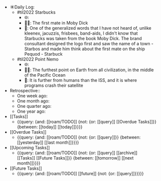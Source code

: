 - ☀️Daily Log:
    - #til2022 Starbucks
        - 🌐: 
        - 💁‍♂️: The first mate in Moby Dick
        - 🤔: One of the generalized words that I have not heard of, unlike kleenex, jacuzzis, frisbees, band-aids, I didn't know that Starbucks was taken from the book Moby Dick. The brand consultant designed the logo first and saw the name of a town - Starbos and made him think about the first mate on the ship Pequod - Starbuck
    - #til2022 Point Nemo
        - 🌐:
        - 💁‍♂️: The furthest point on Earth from all civilization, in the middle of the Pacific Ocean
        - 🤔: It is further from humans than the ISS, and it is where programs crash their satellite 
- Retrospective::
    - One week ago:
    - One month ago:
    - One quarter ago:
    - One year ago:
- [[Tasks]]
    - {{query: {and: [[roam/TODO]] {not: {or: [[query]] [[Overdue Tasks]]}} {between: [[today]] [[today]]}}}}
- [[Overdue Tasks]]
    - {{query: {and: [[roam/TODO]] {not: {or: [[query]]}} {between: [[yesterday]] [[last month]]}}}}
- [[Upcoming Tasks]]
    - {{query: {and: [[roam/TODO]] {not: {or: [[query]] [[archive]] [[Tasks]] [[Future Tasks]]}} {between: [[tomorrow]] [[next month]]}}}}
- [[Future Tasks]]
    - {{query: {and: [[roam/TODO]] [[future]] {not: {or: [[query]]}}}}}

